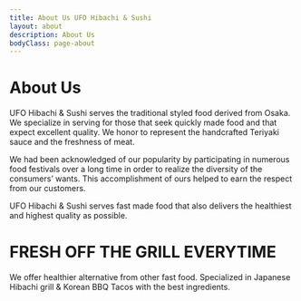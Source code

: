 ```yaml
---
title: About Us UFO Hibachi & Sushi
layout: about
description: About Us
bodyClass: page-about
---
```


# <b>About Us</b>

UFO Hibachi & Sushi serves the traditional styled food derived from Osaka. We specialize in serving for those that seek quickly made food and that expect excellent quality. We honor to represent the handcrafted Teriyaki sauce and the freshness of meat.

We had been acknowledged of our popularity by participating in numerous food festivals over a long time in order to realize the diversity of the consumers’ wants. This accomplishment of ours helped to earn the respect from our customers.

UFO Hibachi & Sushi serves fast made food that also delivers the healthiest and highest quality as possible.

# FRESH OFF THE GRILL EVERYTIME
We offer healthier alternative from other fast food. Specialized in Japanese Hibachi grill & Korean BBQ Tacos with the best ingredients.
